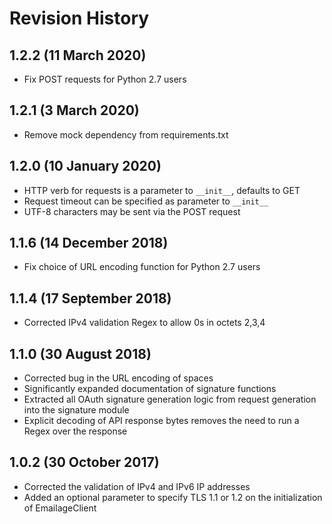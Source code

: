 # Revision History

## 1.2.2 (11 March 2020)

- Fix POST requests for Python 2.7 users

## 1.2.1 (3 March 2020)

- Remove mock dependency from requirements.txt

## 1.2.0 (10 January 2020)

- HTTP verb for requests is a parameter to `__init__`, defaults to GET
- Request timeout can be specified as parameter to `__init__`
- UTF-8 characters may be sent via the POST request

## 1.1.6 (14 December 2018)

 - Fix choice of URL encoding function for Python 2.7 users


## 1.1.4 (17 September 2018)

 - Corrected IPv4 validation Regex to allow 0s in octets 2,3,4

## 1.1.0 (30 August 2018)

 - Corrected bug in the URL encoding of spaces
 - Significantly expanded documentation of signature functions
 - Extracted all OAuth signature generation logic from request generation into the signature module
 - Explicit decoding of API response bytes removes the need to run a Regex over the response

## 1.0.2 (30 October 2017)

 - Corrected the validation of IPv4 and IPv6 IP addresses
 - Added an optional parameter to specify TLS 1.1 or 1.2 on the initialization of EmailageClient
